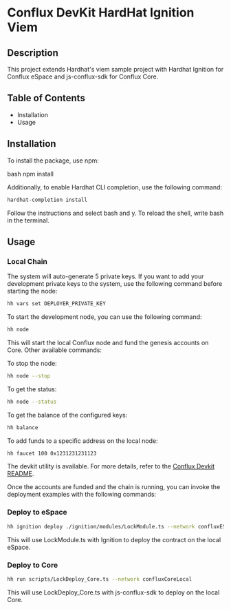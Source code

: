 # Conflux DevKit HardHat Ignition Viem

## Description

This project extends Hardhat's viem sample project with Hardhat Ignition for Conflux eSpace and js-conflux-sdk for Conflux Core.

## Table of Contents

- Installation
- Usage

## Installation

To install the package, use npm:

bash npm install

Additionally, to enable Hardhat CLI completion, use the following command:

```bash
hardhat-completion install
```

Follow the instructions and select bash and y. To reload the shell, write bash in the terminal.

## Usage

### Local Chain

The system will auto-generate 5 private keys. If you want to add your development private keys to the system, use the following command before starting the node:

```bash
hh vars set DEPLOYER_PRIVATE_KEY
```

To start the development node, you can use the following command:

```bash
hh node
```

This will start the local Conflux node and fund the genesis accounts on Core. Other available commands:

To stop the node:

```bash
hh node --stop
```

To get the status:

```bash
hh node --status
```

To get the balance of the configured keys:

```bash
hh balance
```

To add funds to a specific address on the local node:

```bash
hh faucet 100 0x1231231231123
```

The devkit utility is available. For more details, refer to the [Conflux Devkit README](https://github.com/SPCFXDA/conflux-devkit/blob/main/README.md).

Once the accounts are funded and the chain is running, you can invoke the deployment examples with the following commands:

### Deploy to eSpace

```bash
hh ignition deploy ./ignition/modules/LockModule.ts --network confluxESpaceLocal
```

This will use LockModule.ts with Ignition to deploy the contract on the local eSpace.

### Deploy to Core

```bash
hh run scripts/LockDeploy_Core.ts --network confluxCoreLocal
```

This will use LockDeploy_Core.ts with js-conflux-sdk to deploy on the local Core.
